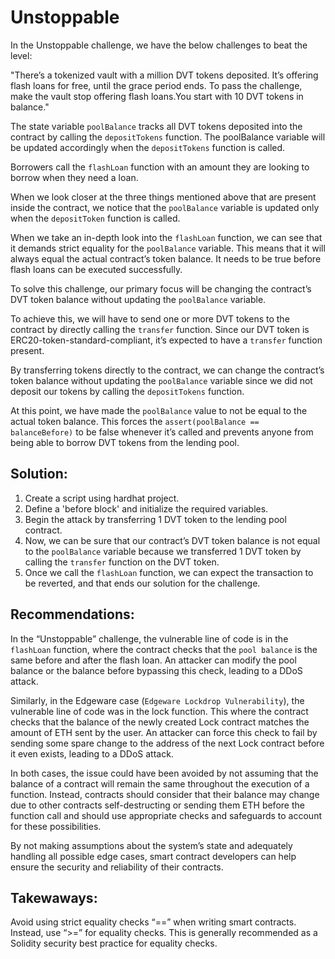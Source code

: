 # Unstoppable

In the Unstoppable challenge, we have the below challenges to beat the level:

"There’s a tokenized vault with a million DVT tokens deposited. It’s offering flash loans for free, until the grace period ends.
To pass the challenge, make the vault stop offering flash loans.You start with 10 DVT tokens in balance."

The state variable `poolBalance` tracks all DVT tokens deposited into the contract by calling the `depositTokens` function. The poolBalance variable will be updated accordingly when the `depositTokens` function is called.

Borrowers call the `flashLoan` function with an amount they are looking to borrow when they need a loan.

When we look closer at the three things mentioned above that are present inside the contract, we notice that the `poolBalance` variable is updated only when the `depositToken` function is called.

When we take an in-depth look into the `flashLoan` function, we can see that it demands strict equality for the `poolBalance` variable. This means that it will always equal the actual contract’s token balance. It needs to be true before flash loans can be executed successfully.

To solve this challenge, our primary focus will be changing the contract’s DVT token balance without updating the `poolBalance` variable.

To achieve this, we will have to send one or more DVT tokens to the contract by directly calling the `transfer` function. Since our DVT token is ERC20-token-standard-compliant, it’s expected to have a `transfer` function present.

By transferring tokens directly to the contract, we can change the contract’s token balance without updating the `poolBalance` variable since we did not deposit our tokens by calling the `depositTokens` function.

At this point, we have made the `poolBalance` value to not be equal to the actual token balance. This forces the `assert(poolBalance == balanceBefore)` to be false whenever it’s called and prevents anyone from being able to borrow DVT tokens from the lending pool.

## Solution:
1. Create a script using hardhat project.
2. Define a 'before block' and initialize the required variables.
3. Begin the attack by transferring 1 DVT token to the lending pool contract.
4. Now, we can be sure that our contract’s DVT token balance is not equal to the `poolBalance` variable because we transferred 1 DVT token by calling the `transfer` function on the DVT token. 
5. Once we call the `flashLoan` function, we can expect the transaction to be reverted, and that ends our solution for the challenge.

## Recommendations:
In the “Unstoppable” challenge, the vulnerable line of code is in the `flashLoan` function, where the contract checks that the `pool balance` is the same before and after the flash loan. An attacker can modify the pool balance or the balance before bypassing this check, leading to a DDoS attack.

Similarly, in the Edgeware case (`Edgeware Lockdrop Vulnerability`), the vulnerable line of code was in the lock function. This where the contract checks that the balance of the newly created Lock contract matches the amount of ETH sent by the user. An attacker can force this check to fail by sending some spare change to the address of the next Lock contract before it even exists, leading to a DDoS attack.

In both cases, the issue could have been avoided by not assuming that the balance of a contract will remain the same throughout the execution of a function. Instead, contracts should consider that their balance may change due to other contracts self-destructing or sending them ETH before the function call and should use appropriate checks and safeguards to account for these possibilities.

By not making assumptions about the system’s state and adequately handling all possible edge cases, smart contract developers can help ensure the security and reliability of their contracts.

## Takewaways:
Avoid using strict equality checks “==” when writing smart contracts. Instead, use “>=” for equality checks. This is generally recommended as a Solidity security best practice for equality checks.
